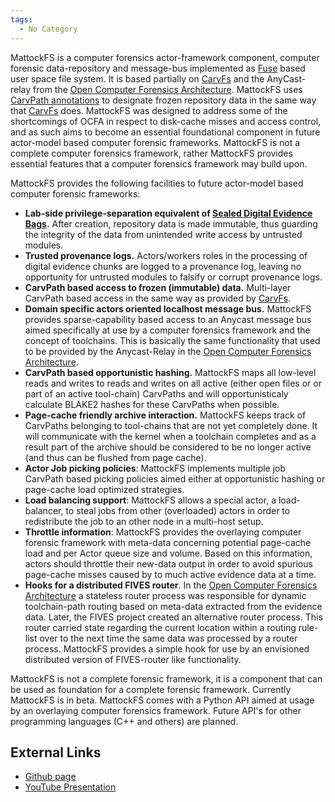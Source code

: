 ```yaml
---
tags:
  - No Category
---
```

MattockFS is a computer forensics actor-framework component, computer
forensic data-repository and message-bus implemented as
[Fuse](https://en.wikipedia.org/wiki/Filesystem_in_Userspace) based user
space file system. It is based partially on [CarvFs](carvfs.md)
and the AnyCast-relay from the [Open Computer Forensics Architecture](open_computer_forensics_architecture.md).
MattockFS uses [CarvPath annotations](carvpath_annotations.md)
to designate frozen repository data in the same way that
[CarvFs](carvfs.md) does. MattockFS was designed to address some
of the shortcomings of OCFA in respect to disk-cache misses and access
control, and as such aims to become an essential foundational component
in future actor-model based computer forensic frameworks. MattockFS is
not a complete computer forensics framework, rather MattockFS provides
essential features that a computer forensics framework may build upon.

MattockFS provides the following facilities to future actor-model based
computer forensic frameworks:

- **Lab-side privilege-separation equivalent of [Sealed Digital Evidence
  Bags](sealed_digital_evidence_bags.md).** After creation,
  repository data is made immutable, thus guarding the integrity of the
  data from unintended write access by untrusted modules.
- **Trusted provenance logs.** Actors/workers roles in the processing of
  digital evidence chunks are logged to a provenance log, leaving no
  opportunity for untrusted modules to falsify or corrupt provenance
  logs.
- **CarvPath based access to frozen (immutable) data.** Multi-layer
  CarvPath based access in the same way as provided by
  [CarvFs](carvfs.md).
- **Domain specific actors oriented localhost message bus.** MattockFS
  provides sparse-capability based access to an Anycast message bus
  aimed specifically at use by a computer forensics framework and the
  concept of toolchains. This is basically the same functionality that
  used to be provided by the Anycast-Relay in the [Open Computer
  Forensics
  Architecture](open_computer_forensics_architecture.md).
- **CarvPath based opportunistic hashing.** MattockFS maps all low-level
  reads and writes to reads and writes on all active (either open files
  or or part of an active tool-chain) CarvPaths and will
  opportunisticaly calculate BLAKE2 hashes for these CarvPaths when
  possible.
- **Page-cache friendly archive interaction.** MattockFS keeps track of
  CarvPaths belonging to tool-chains that are not yet completely done.
  It will communicate with the kernel when a toolchain completes and as
  a result part of the archive should be considered to be no longer
  active (and thus can be flushed from page cache).
- **Actor Job picking policies**: MattockFS implements multiple job
  CarvPath based picking policies aimed either at opportunistic hashing
  or page-cache load optimized strategies.
- **Load balancing support**: MattockFS allows a special actor, a
  load-balancer, to steal jobs from other (overloaded) actors in order
  to redistribute the job to an other node in a multi-host setup.
- **Throttle information**: MattockFS provides the overlaying computer
  forensic framework with meta-data concerning potential page-cache load
  and per Actor queue size and volume. Based on this information, actors
  should throttle their new-data output in order to avoid spurious
  page-cache misses caused by to much active evidence data at a time.
- **Hooks for a distributed FIVES router**. In the [Open Computer
  Forensics
  Architecture](open_computer_forensics_architecture.md) a
  stateless router process was responsible for dynamic toolchain-path
  routing based on meta-data extracted from the evidence data. Later,
  the FIVES project created an alternative router
  process. This router carried state regarding the current location
  within a routing rule-list over to the next time the same data was
  processed by a router process. MattockFS provides a simple hook for
  use by an envisioned distributed version of FIVES-router like
  functionality.

MattockFS is not a complete forensic framework, it is a component that
can be used as foundation for a complete forensic framework. Currently
MattockFS is in beta. MattockFS comes with a Python API aimed at usage
by an overlaying computer forensics framework. Future API's for other
programming languages (C++ and others) are planned.

## External Links

- [Github page](https://github.com/pibara/MattockFS)
- [YouTube Presentation](https://www.youtube.com/watch?v=hJCqBLfEN7Y)
